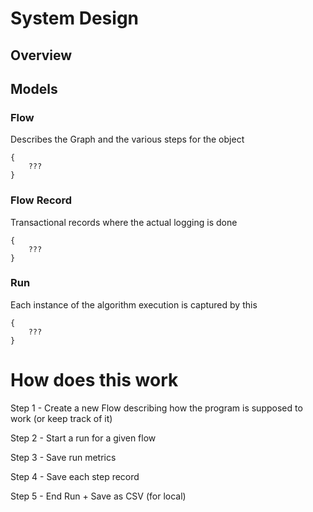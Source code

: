 # System Design

## Overview

## Models

### Flow

Describes the Graph and the various steps for the object

```
{
    ???
}
```

### Flow Record

Transactional records where the actual logging is done

```
{
    ???
}
```

### Run

Each instance of the algorithm execution is captured by this

```
{
    ???
}
```

# How does this work

Step 1 - Create a new Flow describing how the program is supposed to work (or keep track of it)

Step 2 - Start a run for a given flow

Step 3 - Save run metrics

Step 4 - Save each step record

Step 5 - End Run + Save as CSV (for local)